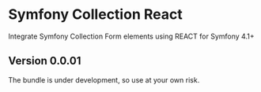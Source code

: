 # Symfony Collection React
Integrate Symfony Collection Form elements using REACT for Symfony 4.1+


Version 0.0.01
--------------

The bundle is under development, so use at your own risk.

